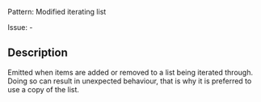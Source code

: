 Pattern: Modified iterating list

Issue: -

## Description

Emitted when items are added or removed to a list being iterated through. Doing so can result in unexpected behaviour, that is why it is preferred to use a copy of the list.
